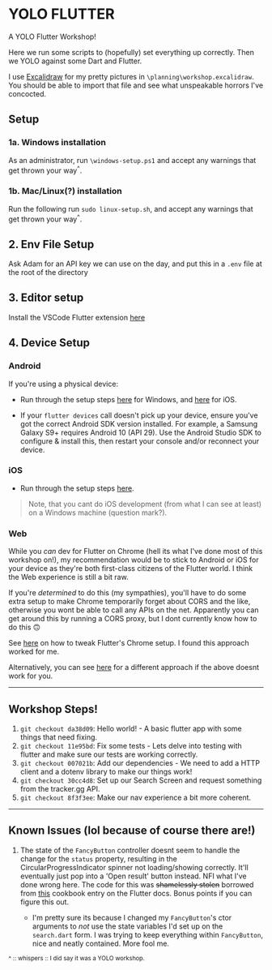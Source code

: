 # YOLO FLUTTER

A YOLO Flutter Workshop!

Here we run some scripts to (hopefully) set everything up correctly. Then we YOLO against some Dart and Flutter.

I use [Excalidraw](https://excalidraw.com/) for my pretty pictures in `\planning\workshop.excalidraw`. You should be able to import that file and see what unspeakable horrors I've concocted.

## Setup

### 1a. Windows installation

As an administrator, run `\windows-setup.ps1` and accept any warnings that get thrown your way<sup>^</sup>.

### 1b. Mac/Linux(?) installation

Run the following run `sudo linux-setup.sh`, and accept any warnings that get thrown your way<sup>^</sup>.

## 2. Env File Setup

Ask Adam for an API key we can use on the day, and put this in a `.env` file at the root of the directory

## 3. Editor setup

Install the VSCode Flutter extension [here](https://marketplace.visualstudio.com/items?itemName=Dart-Code.flutter)

## 4. Device Setup

### Android

If you're using a physical device:

- Run through the setup steps [here](https://flutter.dev/docs/get-started/install/windows#set-up-your-android-device) for Windows, and [here](https://flutter.dev/docs/get-started/install/macos#set-up-your-android-device) for iOS.

- If your `flutter devices` call doesn't pick up your device, ensure you've got the correct Android SDK version installed. For example, a Samsung Galaxy S9+ requires Android 10 (API 29). Use the Android Studio SDK to configure & install this, then restart your console and/or reconnect your device.

### iOS

- Run through the setup steps [here](https://flutter.dev/docs/get-started/install/macos#ios-setup).

> Note, that you cant do iOS development (from what I can see at least) on a Windows machine (question mark?).

### Web

While you _can_ dev for Flutter on Chrome (hell its what I've done most of this workshop on!), my recommendation would be to stick to Android or iOS for your device as they're both first-class citizens of the Flutter world. I think the Web experience is still a bit raw.

If you're _determined_ to do this (my sympathies), you'll have to do some extra setup to make Chrome temporarily forget about CORS and the like, otherwise you wont be able to call any APIs on the net. Apparently you can get around this by running a CORS proxy, but I dont currently know how to do this 🙃

See [here](https://stackoverflow.com/questions/65630743/how-to-solve-flutter-web-api-cors-error-only-with-dart-code/66879350#66879350) on how to tweak Flutter's Chrome setup. I found this approach worked for me.

Alternatively, you can see [here](https://github.com/flutter/flutter/issues/46904#issuecomment-629363145) for a different approach if the above doesnt work for you.

---

## Workshop Steps!

1. `git checkout da38d09`: Hello world! - A basic flutter app with some things that need fixing.
2. `git checkout 11e95bd`: Fix some tests - Lets delve into testing with flutter and make sure our tests are working correctly.
3. `git checkout 007021b`: Add our dependencies - We need to add a HTTP client and a dotenv library to make our things work!
4. `git checkout 30cc4d8`: Set up our Search Screen and request something from the tracker.gg API.
5. `git checkout 8f3f3ee`: Make our nav experience a bit more coherent.

---

## Known Issues (lol because of course there are!)

1. The state of the `FancyButton` controller doesnt seem to handle the change for the `status` property, resulting in the CircularProgressIndicator spinner not loading/showing correctly. It'll eventually just pop into a 'Open result' button instead. NFI what I've done wrong here. The code for this was ~~shamelessly stolen~~ borrowed from [this](https://flutter.dev/docs/cookbook/effects/download-button) cookbook entry on the Flutter docs. Bonus points if you can figure this out.

   - I'm pretty sure its because I changed my `FancyButton`'s ctor arguments to _not_ use the state variables I'd set up on the `search.dart` form. I was trying to keep everything within `FancyButton`, nice and neatly contained. More fool me.

<sup>^ :: whispers :: I did say it was a YOLO workshop.
